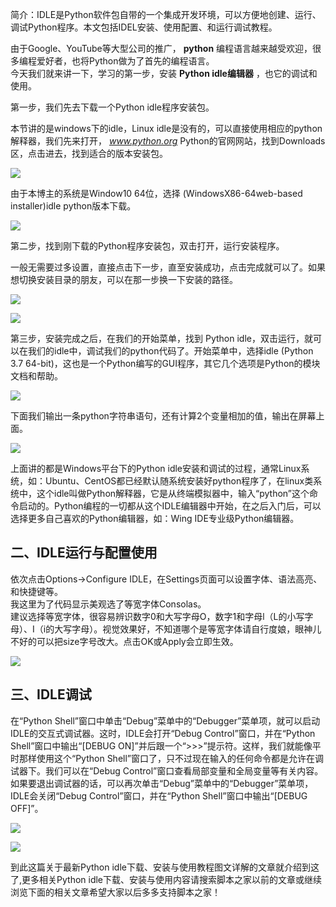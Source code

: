 简介：IDLE是Python软件包自带的一个集成开发环境，可以方便地创建、运行、调试Python程序。本文包括IDEL安装、使用配置、和运行调试教程。

由于Google、YouTube等大型公司的推广， **python** 编程语言越来越受欢迎，很多编程爱好者，也将Python做为了首先的编程语言。  
今天我们就来讲一下，学习的第一步，安装 **Python idle编辑器** ，也它的调试和使用。

第一步，我们先去下载一个Python idle程序安装包。

本节讲的是windows下的idle，Linux idle是没有的，可以直接使用相应的python 解释器，我们先来打开， _www.python.org_
Python的官网网站，找到Downloads区，点击进去，找到适合的版本安装包。

![](https://img.jbzj.com/file_images/article/202011/2020112810365851.png)

由于本博主的系统是Window10 64位，选择 (WindowsX86-64web-based installer)idle python版本下载。

![](https://img.jbzj.com/file_images/article/202011/2020112810365852.png)

第二步，找到刚下载的Python程序安装包，双击打开，运行安装程序。

一般无需要过多设置，直接点击下一步，直至安装成功，点击完成就可以了。如果想切换安装目录的朋友，可以在那一步换一下安装的路径。

![](https://img.jbzj.com/file_images/article/202011/2020112810365853.png)

![](https://img.jbzj.com/file_images/article/202011/2020112810365954.png)

第三步，安装完成之后，在我们的开始菜单，找到 Python
idle，双击运行，就可以在我们的idle中，调试我们的python代码了。开始菜单中，选择idle (Python 3.7
64-bit)，这也是一个Python编写的GUI程序，其它几个选项是Python的模块文档和帮助。

![](https://img.jbzj.com/file_images/article/202011/2020112810365955.png)

下面我们输出一条python字符串语句，还有计算2个变量相加的值，输出在屏幕上面。

![](https://img.jbzj.com/file_images/article/202011/2020112810365956.png)

上面讲的都是Windows平台下的Python
idle安装和调试的过程，通常Linux系统，如：Ubuntu、CentOS都已经默认随系统安装好python程序了，在linux类系统中，这个idle叫做Python解释器，它是从终端模拟器中，输入“python”这个命令启动的。Python编程的一切都从这个IDLE编辑器中开始，在之后入门后，可以选择更多自己喜欢的Python编辑器，如：Wing
IDE专业级Python编辑器。

##  二、IDLE运行与配置使用

依次点击Options->Configure IDLE，在Settings页面可以设置字体、语法高亮、和快捷键等。  
我这里为了代码显示美观选了等宽字体Consolas。  
建议选择等宽字体，很容易辨识数字0和大写字母O，数字1和字母l（L的小写字母）、I（i的大写字母）。视觉效果好，不知道哪个是等宽字体请自行度娘，眼神儿不好的可以把size字号改大。点击OK或Apply会立即生效。

![](https://img.jbzj.com/file_images/article/202011/2020112810365957.png)

##  三、IDLE调试

在“Python Shell”窗口中单击“Debug”菜单中的“Debugger”菜单项，就可以启动IDLE的交互式调试器。这时，IDLE会打开“Debug
Control”窗口，并在“Python Shell”窗口中输出“[DEBUG
ON]”并后跟一个“>>>”提示符。这样，我们就能像平时那样使用这个“Python
Shell”窗口了，只不过现在输入的任何命令都是允许在调试器下。我们可以在“Debug
Control”窗口查看局部变量和全局变量等有关内容。如果要退出调试器的话，可以再次单击“Debug”菜单中的“Debugger”菜单项，IDLE会关闭“Debug
Control”窗口，并在“Python Shell”窗口中输出“[DEBUG OFF]”。

  
![](https://img.jbzj.com/file_images/article/202011/2020112810365958.png)

![](https://img.jbzj.com/file_images/article/202011/2020112810365959.png)

到此这篇关于最新Python idle下载、安装与使用教程图文详解的文章就介绍到这了,更多相关Python
idle下载、安装与使用内容请搜索脚本之家以前的文章或继续浏览下面的相关文章希望大家以后多多支持脚本之家！

